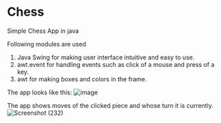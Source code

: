 # Chess
Simple Chess App in java

Following modules are used
1) Java Swing for making user interface intuitive and easy to use.
2) awt.event for handling events such as click of a mouse and press of a key.
3) awt for making boxes and colors in the frame.

The app looks like this:
![image](https://user-images.githubusercontent.com/57103779/179734967-ba72b15b-a85a-409c-93d2-8dd28ed3c095.png)

The app shows moves of the clicked piece and whose turn it is currently.
![Screenshot (232)](https://user-images.githubusercontent.com/57103779/179735556-5a2cce9d-9f5b-46ad-9cfd-bda038fa6ce9.png)
